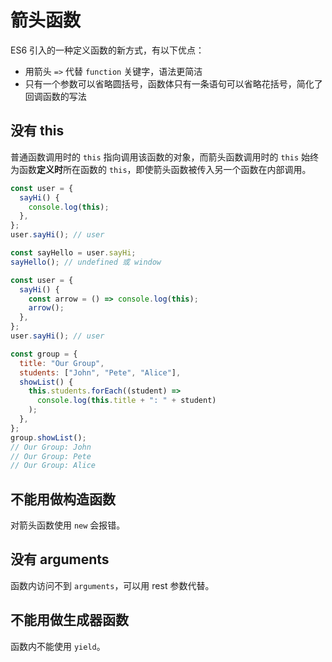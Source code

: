 # 箭头函数

ES6 引入的一种定义函数的新方式，有以下优点：

- 用箭头 `=>` 代替 `function` 关键字，语法更简洁
- 只有一个参数可以省略圆括号，函数体只有一条语句可以省略花括号，简化了回调函数的写法

## 没有 this

普通函数调用时的 `this` 指向调用该函数的对象，而箭头函数调用时的 `this` 始终为函数**定义时**所在函数的 `this`，即使箭头函数被传入另一个函数在内部调用。

```js
const user = {
  sayHi() {
    console.log(this);
  },
};
user.sayHi(); // user

const sayHello = user.sayHi;
sayHello(); // undefined 或 window
```

```js
const user = {
  sayHi() {
    const arrow = () => console.log(this);
    arrow();
  },
};
user.sayHi(); // user

const group = {
  title: "Our Group",
  students: ["John", "Pete", "Alice"],
  showList() {
    this.students.forEach((student) =>
      console.log(this.title + ": " + student)
    );
  },
};
group.showList();
// Our Group: John
// Our Group: Pete
// Our Group: Alice
```

## 不能用做构造函数

对箭头函数使用 `new` 会报错。

## 没有 arguments

函数内访问不到 `arguments`，可以用 rest 参数代替。

## 不能用做生成器函数

函数内不能使用 `yield`。
